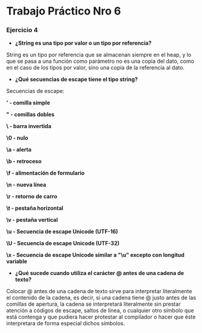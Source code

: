 # Trabajo Práctico Nro 6

### Ejercicio 4

- **¿String es una tipo por valor o un tipo por referencia?**

String es un tipo por referencia que se almacenan siempre en el heap, y lo que se pasa a una función como parámetro no es una copia del dato, como en el caso de los tipos por valor, sino una copia de la referencia al dato.

- **¿Qué secuencias de escape tiene el tipo string?**

Secuencias de escape: 

**\' - comilla simple** 

**\" - comillas dobles**  

**\\ - barra invertida**

**\0 - nulo** 

**\a - alerta**

**\b - retroceso** 

**\f - alimentación de formulario** 

**\n - nueva línea**

**\r - retorno de carro** 

**\t - pestaña horizontal**

**\v - pestaña vertical** 

**\u - Secuencia de escape Unicode (UTF-16)**

**\U - Secuencia de escape Unicode (UTF-32)**

**\x - Secuencia de escape Unicode similar a "\u" excepto con longitud variable**



- **¿Qué sucede cuando utiliza el carácter @ antes de una cadena de texto?**

Colocar @ antes de una cadena de texto sirve para interpretar literalmente el contenido de la cadena, es decir, si una cadena tiene @ justo antes de las comillas de apertura, la cadena se interpretará literalmente sin prestar atención a códigos de escape, saltos de línea, o cualquier otro símbolo que está contenga y que pudiera hacer protestar al compilador o hacer que éste interpretara de forma especial dichos símbolos.
